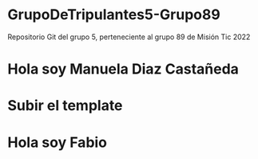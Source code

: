 # GrupoDeTripulantes5-Grupo89
Repositorio Git del grupo 5, perteneciente al grupo 89 de Misión Tic 2022
# Hola soy Manuela Diaz Castañeda
# Subir el template

# Hola soy Fabio